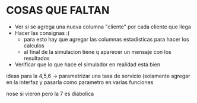# COSAS QUE FALTAN
* Ver si se agrega una nueva columna "cliente" por cada cliente que llega 
* Hacer las consignas :(
    * para esto hay que agregar las columnas estadisticas para hacer los calculos
    * al final de la simulacion tiene q aparecer un mensaje con los resultados
* Verificar que lo que hace el simulador en realidad esta bien

ideas para la 4,5,6 -> parametrizar una tasa de servicio (solamente agregar en la interfaz y pasarla como parametro en varias funciones

nose si vieron pero la 7 es diabolica

